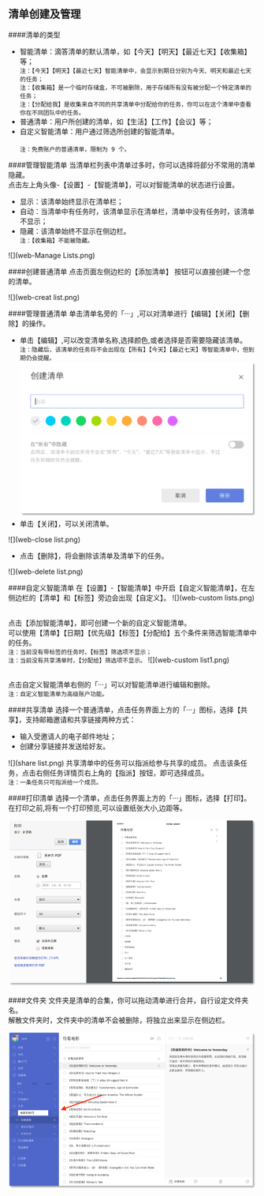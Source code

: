 ## 清单创建及管理

####清单的类型
* 智能清单：滴答清单的默认清单，如【今天】【明天】【最近七天】【收集箱】等；
<br>`注：【今天】【明天】【最近七天】智能清单中，会显示到期日分别为今天、明天和最近七天的任务；`
<br>`注：【收集箱】是一个临时存储盒，不可被删除，用于存储所有没有被分配一个特定清单的任务；`
<br>`注：【分配给我】是收集来自不同的共享清单中分配给你的任务，你可以在这个清单中查看你在不同团队中的任务。`
* 普通清单：用户所创建的清单，如【生活】【工作】【会议】等；
* 自定义智能清单：用户通过筛选所创建的智能清单。  
<br>`注：免费账户的普通清单，限制为 9 个。`

####管理智能清单
当清单栏列表中清单过多时，你可以选择将部分不常用的清单隐藏。
<br>点击左上角头像-【设置】-【智能清单】，可以对智能清单的状态进行设置。
* 显示：该清单始终显示在清单栏；
* 自动：当清单中有任务时，该清单显示在清单栏，清单中没有任务时，该清单不显示；
* 隐藏：该清单始终不显示在侧边栏。
<br>`注：【收集箱】不能被隐藏。` 

![](web-Manage Lists.png)

####创建普通清单
点击页面左侧边栏的【添加清单】 按钮可以直接创建一个您的清单。

![](web-creat list.png)

####管理普通清单
单击清单名旁的「···」,可以对清单进行【编辑】【关闭】【删除】的操作。
* 单击【编辑】,可以改变清单名称,选择颜色,或者选择是否需要隐藏该清单。
<br>`注：隐藏后，该清单的任务将不会出现在【所有】【今天】【最近七天】等智能清单中，但到期仍会提醒。` 
![](web-listedit.png)
* 单击【关闭】，可以关闭清单。

 ![](web-close list.png)

* 点击【删除】，将会删除该清单及清单下的任务。

 ![](web-delete list.png)


####自定义智能清单
在【设置】-【智能清单】中开启【自定义智能清单】，在左侧边栏的【清单】和【标签】旁边会出现【自定义】。
![](web-custom lists.png)

<br />点击【添加智能清单】，即可创建一个新的自定义智能清单。
<br>可以使用【清单】【日期】【优先级】【标签】【分配给】五个条件来筛选智能清单中的任务。
<br>`注：当前没有带标签的任务时，【标签】筛选项不显示；` 
<br>`注：当前没有共享清单时，【分配给】筛选项不显示。` 
![](web-custom list1.png)

<br />点击自定义智能清单右侧的「···」可以对智能清单进行编辑和删除。
<br>`注：自定义智能清单为高级账户功能。` 

####共享清单
选择一个普通清单，点击任务界面上方的「···」图标，选择【共享】，支持邮箱邀请和共享链接两种方式：
* 输入受邀请人的电子邮件地址；
* 创建分享链接并发送给好友。

![](share list.png)
共享清单中的任务可以指派给参与共享的成员。
点击该条任务，点击右侧任务详情页右上角的【指派】按钮，即可选择成员。
<br>`注：一条任务只可指派给一个成员。` 


####打印清单
选择一个清单，点击任务界面上方的「···」图标，选择【打印】。在打印之前,将有一个打印预览,可以设置纸张大小,边距等。

![](web-print.png)

####文件夹
文件夹是清单的合集，你可以拖动清单进行合并，自行设定文件夹名。
<br>解散文件夹时，文件夹中的清单不会被删除，将独立出来显示在侧边栏。

![](web-folder.png)